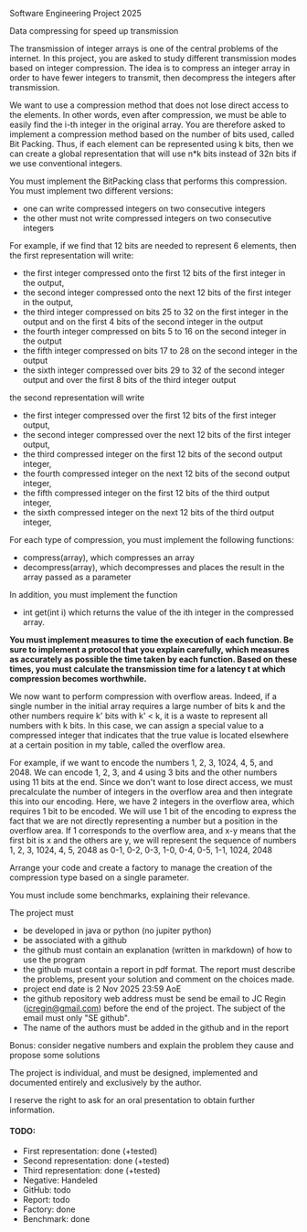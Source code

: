 Software Engineering Project 2025

Data compressing for speed up transmission

The transmission of integer arrays is one of the central problems of the internet.
In this project, you are asked to study different transmission modes based on integer compression. The idea is to compress an integer array in order to have fewer integers to transmit, then decompress the integers after transmission.

We want to use a compression method that does not lose direct access to the elements. In other words, even after compression, we must be able to easily find the i-th integer in the original array. 
You are therefore asked to implement a compression method based on the number of bits used, called Bit Packing.
Thus, if each element can be represented using k bits, then we can create a global representation that will use n*k bits instead of 32n bits if we use conventional integers.

You must implement the BitPacking class that performs this compression. You must implement two different versions:
- one can write compressed integers on two consecutive integers
- the other must not write compressed integers on two consecutive integers

For example, if we find that 12 bits are needed to represent 6 elements, then the first representation will write:
- the first integer compressed onto the first 12 bits of the first integer in the output,
- the second integer compressed onto the next 12 bits of the first integer in the output,
- the third integer compressed on bits 25 to 32 on the first integer in the output and on the first 4 bits of the second integer in the output
- the fourth integer compressed on bits 5 to 16 on the second integer in the output
- the fifth integer compressed on bits 17 to 28 on the second integer in the output
- the sixth integer compressed over bits 29 to 32 of the second integer output and over the first 8 bits of the third integer output

the second representation will write
- the first integer compressed over the first 12 bits of the first integer output,
- the second integer compressed over the next 12 bits of the first integer output,
- the third compressed integer on the first 12 bits of the second output integer,
- the fourth compressed integer on the next 12 bits of the second output integer,
- the fifth compressed integer on the first 12 bits of the third output integer,
- the sixth compressed integer on the next 12 bits of the third output integer,

For each type of compression, you must implement the following functions:
- compress(array), which compresses an array
- decompress(array), which decompresses and places the result in the array passed as a parameter

In addition, you must implement the function
- int get(int i) which returns the value of the ith integer in the compressed array.

**You must implement measures to time the execution of each function. Be sure to implement a protocol that you explain carefully, which measures as accurately as possible the time taken by each function. Based on these times, you must calculate the transmission time for a latency t at which compression becomes worthwhile.**

We now want to perform compression with overflow areas. 
Indeed, if a single number in the initial array requires a large number of bits k and the other numbers require
 k' bits with k' < k, it is a waste to represent all numbers with k bits. In this case, we can assign a special value to a compressed integer that indicates that the true value is located elsewhere at a certain position in my table, called the overflow area.

For example, if we want to encode the numbers 1, 2, 3, 1024, 4, 5, and 2048. We can encode 1, 2, 3, and 4 using 3 bits and the other numbers using 11 bits at the end. Since we don't want to lose direct access, we must precalculate the number of integers in the overflow area and then integrate this into our encoding.
 Here, we have 2 integers in the overflow area, which requires 1 bit to be encoded. We will use 1 bit of the encoding to express the fact that we are not directly representing a number but a position in the overflow area. If 1 corresponds to the overflow area, and x-y means that the first bit is x and the others are y, we will represent the sequence of numbers 1, 2, 3, 1024, 4, 5, 2048 
 as 0-1, 0-2, 0-3, 1-0, 0-4, 0-5, 1-1, 1024, 2048

Arrange your code and create a factory to manage the creation of the compression type based on a single parameter.

You must include some benchmarks, explaining their relevance.

The project must
- be developed in java or python (no jupiter python)
- be associated with a github
- the github must contain an explanation (written in markdown) of how to use the program
- the github must contain a report in pdf format. The report must describe the problems, present your solution and comment on the choices made.
- project end date is 2 Nov 2025 23:59 AoE
- the github repository web address must be send be email to JC Regin (jcregin@gmail.com) before the end of the project. The subject of the email must only "SE github". 
- The name of the authors must be added in the github and in the report

Bonus: consider negative numbers and explain the problem they cause and propose some solutions

The project is individual, and must be designed, implemented and documented entirely and exclusively by the author.

I reserve the right to ask for an oral presentation to obtain further information.


#### **TODO:** 
- First representation: done (+tested)
- Second representation: done (+tested)
- Third representation: done (+tested)
- Negative: Handeled
- GitHub: todo
- Report: todo
- Factory: done
- Benchmark: done